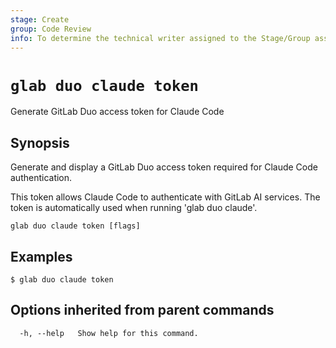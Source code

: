 ```yaml
---
stage: Create
group: Code Review
info: To determine the technical writer assigned to the Stage/Group associated with this page, see https://about.gitlab.com/handbook/product/ux/technical-writing/#assignments
---
```


<!--
This documentation is auto generated by a script.
Please do not edit this file directly. Run `make gen-docs` instead.
-->

# `glab duo claude token`

Generate GitLab Duo access token for Claude Code

## Synopsis

Generate and display a GitLab Duo access token required for Claude Code authentication.

This token allows Claude Code to authenticate with GitLab AI services.
The token is automatically used when running 'glab duo claude'.

```plaintext
glab duo claude token [flags]
```

## Examples

```console
$ glab duo claude token

```

## Options inherited from parent commands

```plaintext
  -h, --help   Show help for this command.
```
